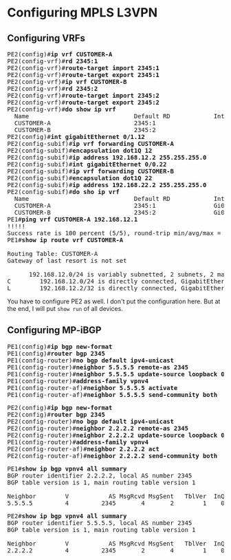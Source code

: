 # Configuring MPLS L3VPN

## Configuring VRFs
<pre>
PE2(config)#<b>ip vrf CUSTOMER-A</b>
PE2(config-vrf)#<b>rd 2345:1</b>     
PE2(config-vrf)#<b>route-target import 2345:1</b>
PE2(config-vrf)#<b>route-target export 2345:1</b>
PE2(config-vrf)#<b>ip vrf CUSTOMER-B</b>
PE2(config-vrf)#<b>rd 2345:2</b>                 
PE2(config-vrf)#<b>route-target import 2345:2</b>
PE2(config-vrf)#<b>route-target export 2345:2</b>
PE2(config-vrf)#<b>do show ip vrf</b>
  Name                             Default RD            Interfaces
  CUSTOMER-A                       2345:1                
  CUSTOMER-B                       2345:2
PE2(config)#<b>int gigabitEthernet 0/1.12</b>
PE2(config-subif)#<b>ip vrf forwarding CUSTOMER-A</b>
PE2(config-subif)#<b>encapsulation dot1Q 12</b>
PE2(config-subif)#<b>ip address 192.168.12.2 255.255.255.0</b>
PE2(config-subif)#<b>int gigabitEthernet 0/0.22</b>
PE2(config-subif)#<b>ip vrf forwarding CUSTOMER-B</b>
PE2(config-subif)#<b>encapsulation dot1Q 22</b>               
PE2(config-subif)#<b>ip address 192.168.22.2 255.255.255.0</b>
PE2(config-subif)#<b>do sho ip vrf</b>
  Name                             Default RD            Interfaces
  CUSTOMER-A                       2345:1                Gi0/1.12
  CUSTOMER-B                       2345:2                Gi0/0.22
PE1#<b>ping vrf CUSTOMER-A 192.168.12.1</b>
!!!!!
Success rate is 100 percent (5/5), round-trip min/avg/max = 6/7/9 ms
PE1#<b>show ip route vrf CUSTOMER-A</b>

Routing Table: CUSTOMER-A
Gateway of last resort is not set

      192.168.12.0/24 is variably subnetted, 2 subnets, 2 masks
C        192.168.12.0/24 is directly connected, GigabitEthernet0/1.12
L        192.168.12.2/32 is directly connected, GigabitEthernet0/1.12
</pre>
You have to configure PE2 as well. I don't put the configuration here. But at the end, I will put
`show run` of all devices.

## Configuring MP-iBGP
<pre>
PE1(config)#<b>ip bgp new-format</b> 
PE1(config)#<b>router bgp 2345</b>
PE1(config-router)#<b>no bgp default ipv4-unicast</b> 
PE1(config-router)#<b>neighbor 5.5.5.5 remote-as 2345</b>
PE1(config-router)#<b>neighbor 5.5.5.5 update-source loopback 0</b>
PE1(config-router)#<b>address-family vpnv4</b>
PE1(config-router-af)#<b>neighbor 5.5.5.5 activate</b> 
PE1(config-router-af)#<b>neighbor 5.5.5.5 send-community both</b>
</pre>
<pre>
PE2(config)#<b>ip bgp new-format</b> 
PE2(config)#<b>router bgp 2345</b>
PE2(config-router)#<b>no bgp default ipv4-unicast</b>
PE2(config-router)#<b>neighbor 2.2.2.2 remote-as 2345</b>
PE2(config-router)#<b>neighbor 2.2.2.2 update-source loopback 0</b>
PE1(config-router)#<b>address-family vpnv4</b>
PE2(config-router-af)#<b>neighbor 2.2.2.2 act</b>
PE2(config-router-af)#<b>neighbor 2.2.2.2 send-community both</b>
</pre>

<pre>
PE1#<b>show ip bgp vpnv4 all summary</b> 
BGP router identifier 2.2.2.2, local AS number 2345
BGP table version is 1, main routing table version 1

Neighbor        V           AS MsgRcvd MsgSent   TblVer  InQ OutQ Up/Down  State/PfxRcd
5.5.5.5         4         2345       4       2        1    0    0 00:00:07        0
</pre>

<pre>
PE2#<b>show ip bgp vpnv4 all summary</b>
BGP router identifier 5.5.5.5, local AS number 2345
BGP table version is 1, main routing table version 1

Neighbor        V           AS MsgRcvd MsgSent   TblVer  InQ OutQ Up/Down  State/PfxRcd
2.2.2.2         4         2345       2       4        1    0    0 00:00:11        0
</pre>





















